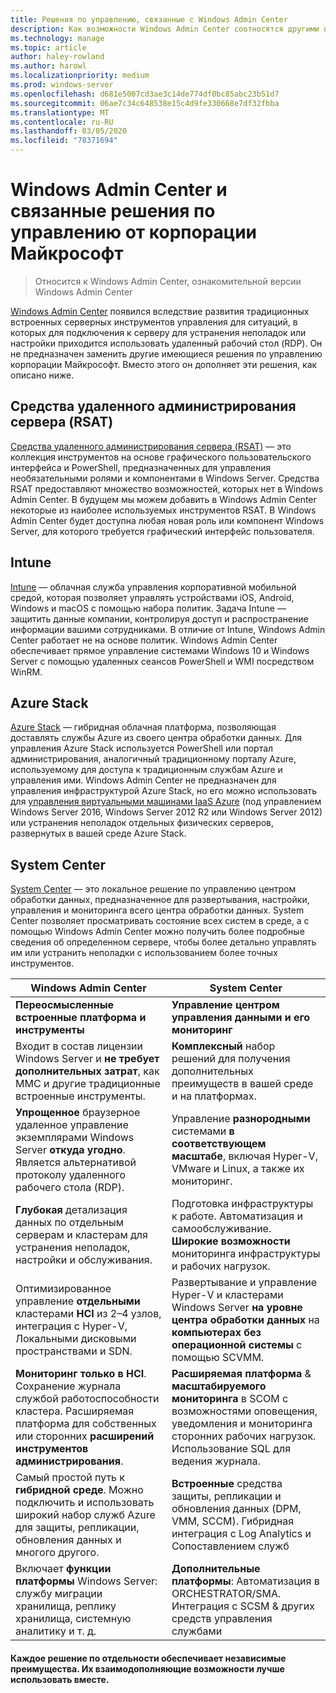 ```yaml
---
title: Решения по управлению, связанные с Windows Admin Center
description: Как возможности Windows Admin Center соотносятся другими продуктами и решениями для мониторинга и управления корпорации Майкрософт (Project Honolulu), а также дополняют их.
ms.technology: manage
ms.topic: article
author: haley-rowland
ms.author: harowl
ms.localizationpriority: medium
ms.prod: windows-server
ms.openlocfilehash: d681e5007cd3ae3c14de774df0bc85abc23b51d7
ms.sourcegitcommit: 06ae7c34c648538e15c4d9fe330668e7df32fbba
ms.translationtype: MT
ms.contentlocale: ru-RU
ms.lasthandoff: 03/05/2020
ms.locfileid: "78371694"
---
```

# <a name="windows-admin-center-and-related-management-solutions-from-microsoft"></a>Windows Admin Center и связанные решения по управлению от корпорации Майкрософт

>Относится к Windows Admin Center, ознакомительной версии Windows Admin Center

[Windows Admin Center](windows-admin-center.md) появился вследствие развития традиционных встроенных серверных инструментов управления для ситуаций, в которых для подключения к серверу для устранения неполадок или настройки приходится использовать удаленный рабочий стол (RDP). Он не предназначен заменить другие имеющиеся решения по управлению корпорации Майкрософт. Вместо этого он дополняет эти решения, как описано ниже.

## <a name="remote-server-administration-tools-rsat"></a>Средства удаленного администрирования сервера (RSAT)

[Средства удаленного администрирования сервера (RSAT)](https://docs.microsoft.com/windows-server/remote/remote-server-administration-tools) — это коллекция инструментов на основе графического пользовательского интерфейса и PowerShell, предназначенных для управления необязательными ролями и компонентами в Windows Server. Средства RSAT предоставляют множество возможностей, которых нет в Windows Admin Center. В будущем мы можем добавить в Windows Admin Center некоторые из наиболее используемых инструментов RSAT. В Windows Admin Center будет доступна любая новая роль или компонент Windows Server, для которого требуется графический интерфейс пользователя.

## <a name="intune"></a>Intune

[Intune](https://www.microsoft.com/cloud-platform/microsoft-intune) — облачная служба управления корпоративной мобильной средой, которая позволяет управлять устройствами iOS, Android, Windows и macOS с помощью набора политик. Задача Intune — защитить данные компании, контролируя доступ и распространение информации вашими сотрудниками. В отличие от Intune, Windows Admin Center работает не на основе политик. Windows Admin Center обеспечивает прямое управление системами Windows 10 и Windows Server с помощью удаленных сеансов PowerShell и WMI посредством WinRM.

## <a name="azure-stack"></a>Azure Stack

[Azure Stack](https://azure.microsoft.com/overview/azure-stack/) — гибридная облачная платформа, позволяющая доставлять службы Azure из своего центра обработки данных. Для управления Azure Stack используется PowerShell или портал администрирования, аналогичный традиционному порталу Azure, используемому для доступа к традиционным службам Azure и управления ими. Windows Admin Center не предназначен для управления инфраструктурой Azure Stack, но его можно использовать для [управления виртуальными машинами IaaS Azure](../azure/manage-azure-vms.md) (под управлением Windows Server 2016, Windows Server 2012 R2 или Windows Server 2012) или устранения неполадок отдельных физических серверов, развернутых в вашей среде Azure Stack.

## <a name="system-center"></a>System Center

[System Center](https://www.microsoft.com/cloud-platform/system-center) — это локальное решение по управлению центром обработки данных, предназначенное для развертывания, настройки, управления и мониторинга всего центра обработки данных. System Center позволяет просматривать состояние всех систем в среде, а с помощью Windows Admin Center можно получить более подробные сведения об определенном сервере, чтобы более детально управлять им или устранить неполадки с использованием более точных инструментов.

| Windows Admin Center                 | System Center                      |
|--------------------------------------|------------------------------------|
| **Переосмысленные встроенные платформа и инструменты** | **Управление центром управления данными и его мониторинг** |
| Входит в состав лицензии Windows Server и **не требует дополнительных затрат**, как MMC и другие традиционные встроенные инструменты. | **Комплексный** набор решений для получения дополнительных преимуществ в вашей среде и на платформах. |
| **Упрощенное** браузерное удаленное управление экземплярами Windows Server **откуда угодно**. Является альтернативой протоколу удаленного рабочего стола (RDP). | Управление **разнородными** системами **в соответствующем масштабе**, включая Hyper-V, VMware и Linux, а также их мониторинг. |
|**Глубокая** детализация данных по отдельным серверам и кластерам для устранения неполадок, настройки и обслуживания.|Подготовка инфраструктуры к работе. Автоматизация и самообслуживание. **Широкие возможности** мониторинга инфраструктуры и рабочих нагрузок.|
|Оптимизированное управление **отдельными** кластерами **HCI** из 2–4 узлов, интеграция с Hyper-V, Локальными дисковыми пространствами и SDN.|Развертывание и управление Hyper-V и кластерами Windows Server **на уровне центра обработки данных** на **компьютерах без операционной системы** с помощью SCVMM.|
|**Мониторинг только в HCI**. Сохранение журнала службой работоспособности кластера. Расширяемая платформа для собственных или сторонних **расширений инструментов администрирования**.|**Расширяемая платформа** & **масштабируемого мониторинга** в SCOM с возможностями оповещения, уведомления и мониторинга сторонних рабочих нагрузок. Использование SQL для ведения журнала.|
|Самый простой путь к **гибридной среде**. Можно подключить и использовать широкий набор служб Azure для защиты, репликации, обновления данных и многого другого.|**Встроенные** средства защиты, репликации и обновления данных (DPM, VMM, SCCM). Гибридная интеграция с Log Analytics и Сопоставлением служб|
|Включает **функции платформы** Windows Server: службу миграции хранилища, реплику хранилища, системную аналитику и т. д.|**Дополнительные платформы**: Автоматизация в ORCHESTRATOR/SMA. Интеграция с SCSM & других средств управления службами|

#### <a name="each-delivers-targeted-value-independently-better-together-with-complementary-capabilities"></a>Каждое решение по отдельности обеспечивает независимые преимущества. Их взаимодополняющие возможности лучше **использовать вместе**.
